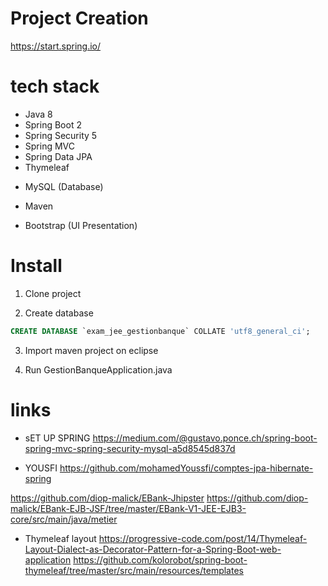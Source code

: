 

# Project Creation

https://start.spring.io/

# tech stack

* Java 8
* Spring Boot 2
* Spring Security 5
* Spring MVC
* Spring Data JPA
* Thymeleaf

- MySQL (Database)

- Maven

- Bootstrap (UI Presentation)


# Install

1. Clone project

2. Create database

```sql
CREATE DATABASE `exam_jee_gestionbanque` COLLATE 'utf8_general_ci';
```

3. Import maven project on eclipse

4. Run GestionBanqueApplication.java

# links

- sET UP SPRING 
https://medium.com/@gustavo.ponce.ch/spring-boot-spring-mvc-spring-security-mysql-a5d8545d837d

- YOUSFI
https://github.com/mohamedYoussfi/comptes-jpa-hibernate-spring

https://github.com/diop-malick/EBank-Jhipster
https://github.com/diop-malick/EBank-EJB-JSF/tree/master/EBank-V1-JEE-EJB3-core/src/main/java/metier

- Thymeleaf layout
https://progressive-code.com/post/14/Thymeleaf-Layout-Dialect-as-Decorator-Pattern-for-a-Spring-Boot-web-application
https://github.com/kolorobot/spring-boot-thymeleaf/tree/master/src/main/resources/templates

